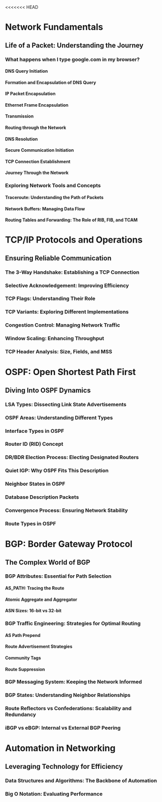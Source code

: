 <<<<<<< HEAD
# Network Fundamentals

## Life of a Packet: Understanding the Journey

### What happens when I type google.com in my browser?

#### DNS Query Initiation

#### Formation and Encapsulation of DNS Query

#### IP Packet Encapsulation

#### Ethernet Frame Encapsulation

#### Transmission

#### Routing through the Network

#### DNS Resolution

#### Secure Communication Initiation

#### TCP Connection Establishment

#### Journey Through the Network

### Exploring Network Tools and Concepts

#### Traceroute: Understanding the Path of Packets

#### Network Buffers: Managing Data Flow

#### Routing Tables and Forwarding: The Role of RIB, FIB, and TCAM

# TCP/IP Protocols and Operations

## Ensuring Reliable Communication

### The 3-Way Handshake: Establishing a TCP Connection

### Selective Acknowledgement: Improving Efficiency

### TCP Flags: Understanding Their Role

### TCP Variants: Exploring Different Implementations

### Congestion Control: Managing Network Traffic

### Window Scaling: Enhancing Throughput

### TCP Header Analysis: Size, Fields, and MSS

# OSPF: Open Shortest Path First

## Diving Into OSPF Dynamics

### LSA Types: Dissecting Link State Advertisements

### OSPF Areas: Understanding Different Types

### Interface Types in OSPF

### Router ID (RID) Concept

### DR/BDR Election Process: Electing Designated Routers

### Quiet IGP: Why OSPF Fits This Description

### Neighbor States in OSPF

### Database Description Packets

### Convergence Process: Ensuring Network Stability

### Route Types in OSPF

# BGP: Border Gateway Protocol

## The Complex World of BGP

### BGP Attributes: Essential for Path Selection

#### AS_PATH: Tracing the Route

#### Atomic Aggregate and Aggregator

#### ASN Sizes: 16-bit vs 32-bit

### BGP Traffic Engineering: Strategies for Optimal Routing

#### AS Path Prepend

#### Route Advertisement Strategies

#### Community Tags

#### Route Suppression

### BGP Messaging System: Keeping the Network Informed

### BGP States: Understanding Neighbor Relationships

### Route Reflectors vs Confederations: Scalability and Redundancy

### iBGP vs eBGP: Internal vs External BGP Peering

# Automation in Networking

## Leveraging Technology for Efficiency

### Data Structures and Algorithms: The Backbone of Automation

### Big O Notation: Evaluating Performance


